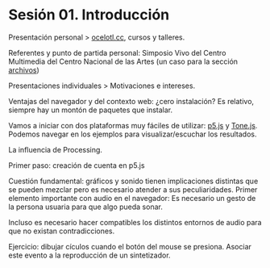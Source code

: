 # Sesión 01. Introducción 

Presentación personal > [ocelotl.cc](https://ocelotl.cc/), cursos y talleres. 

Referentes y punto de partida personal: Simposio Vivo del Centro Multimedia del Centro Nacional de las Artes (un caso para la sección [archivos](../archivos.md))

Presentaciones individuales > Motivaciones e intereses. 

Ventajas del navegador y del contexto web: ¿cero instalación? Es relativo, siempre hay un montón de paquetes que instalar. 

Vamos a iniciar con dos plataformas muy fáciles de utilizar: [p5.js](https://p5js.org/) y [Tone.js](https://tonejs.github.io/). Podemos navegar en los ejemplos para visualizar/escuchar los resultados. 

La influencia de Processing. 

Primer paso: creación de cuenta en p5.js

Cuestión fundamental: gráficos y sonido tienen implicaciones distintas que se pueden mezclar pero es necesario atender a sus peculiaridades. Primer elemento importante con audio en el navegador: Es necesario un gesto de la persona usuaria para que algo pueda sonar. 

Incluso es necesario hacer compatibles los distintos entornos de audio para que no existan contradicciones. 

Ejercicio: dibujar cículos cuando el botón del mouse se presiona. Asociar este evento a la reproducción de un sintetizador. 